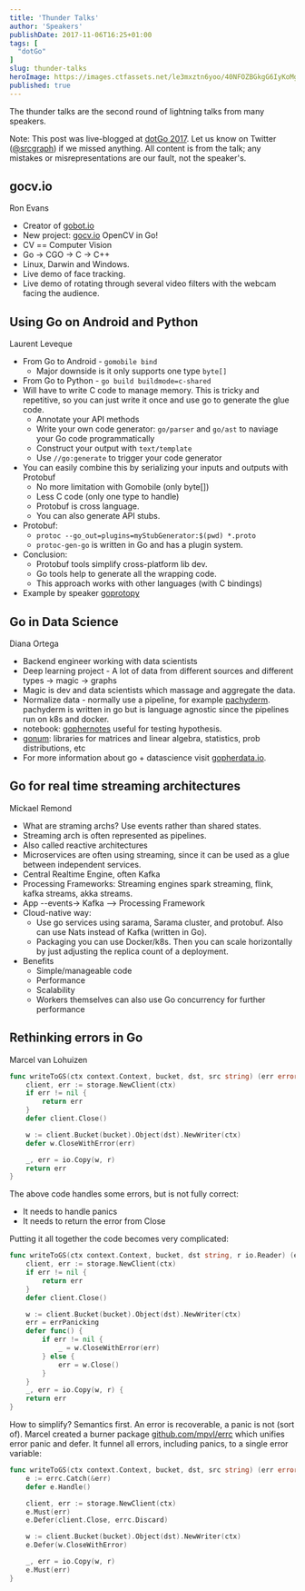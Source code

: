 ```yaml
---
title: 'Thunder Talks'
author: 'Speakers'
publishDate: 2017-11-06T16:25+01:00
tags: [
  "dotGo"
]
slug: thunder-talks
heroImage: https://images.ctfassets.net/le3mxztn6yoo/40NFOZBGkgG6IyKoMgQIGg/c1626b318de4be28314cbdc989a01525/logo-dotgo-black-web.png
published: true
---
```


The thunder talks are the second round of lightning talks from many speakers.

Note: This post was live-blogged at [dotGo 2017](https://www.dotgo.eu/). Let us know on Twitter ([@srcgraph](https://twitter.com/srcgraph)) if we missed anything. All content is from the talk; any mistakes or misrepresentations are our fault, not the speaker's.

## gocv.io

Ron Evans

* Creator of [gobot.io](https://gobot.io)
* New project: [gocv.io](https://gocv.io) OpenCV in Go!
* CV == Computer Vision
* Go -> CGO -> C -> C++
* Linux, Darwin and Windows.
* Live demo of face tracking.
* Live demo of rotating through several video filters with the webcam facing
  the audience.

## Using Go on Android and Python

Laurent Leveque

* From Go to Android - `gomobile bind`
  - Major downside is it only supports one type `byte[]`
* From Go to Python - `go build buildmode=c-shared`
* Will have to write C code to manage memory. This is tricky and repetitive,
  so you can just write it once and use go to generate the glue code.
  - Annotate your API methods
  - Write your own code generator: `go/parser` and `go/ast` to naviage your Go code programmatically
  - Construct your output with `text/template`
  - Use `//go:generate` to trigger your code generator
* You can easily combine this by serializing your inputs and outputs with Protobuf
  - No more limitation with Gomobile (only byte[])
  - Less C code (only one type to handle)
  - Protobuf is cross language.
  - You can also generate API stubs.
* Protobuf:
  - `protoc --go_out=plugins=myStubGenerator:$(pwd) *.proto`
  - `protoc-gen-go` is written in Go and has a plugin system.
* Conclusion:
  - Protobuf tools simplify cross-platform lib dev.
  - Go tools help to generate all the wrapping code.
  - This approach works with other languages (with C bindings)
* Example by speaker [goprotopy](https://github.com/lleveque/goprotopy)

## Go in Data Science

Diana Ortega

* Backend engineer working with data scientists
* Deep learning project - A lot of data from different sources and different types -> magic -> graphs
* Magic is dev and data scientists which massage and aggregate the data.
* Normalize data - normally use a pipeline, for example
  [pachyderm](http://www.pachyderm.io/). pachyderm is written in go but is
  language agnostic since the pipelines run on k8s and docker.
* notebook: [gophernotes](https://github.com/gopherdata/gophernotes) useful
  for testing hypothesis.
* [gonum](https://www.gonum.org/): libraries for matrices and linear algebra,
  statistics, prob distributions, etc
* For more information about go + datascience visit
  [gopherdata.io](http://gopherdata.io/).

## Go for real time streaming architectures

Mickael Remond

* What are straming archs? Use events rather than shared states.
* Streaming arch is often represented as pipelines.
* Also called reactive architectures
* Microservices are often using streaming, since it can be used as a glue between independent services.
* Central Realtime Engine, often Kafka
* Processing Frameworks: Streaming engines spark streaming, flink, kafka streams, akka streams.
* App --events-> Kafka --> Processing Framework
* Cloud-native way:
  - Use go services using sarama, Sarama cluster, and protobuf. Also can use Nats instead of Kafka (written in Go).
  - Packaging you can use Docker/k8s. Then you can scale horizontally by just adjusting the replica count of a deployment.
* Benefits
  - Simple/manageable code
  - Performance
  - Scalability
  - Workers themselves can also use Go concurrency for further performance

## Rethinking errors in Go

Marcel van Lohuizen

```go
func writeToGS(ctx context.Context, bucket, dst, src string) (err error) {
    client, err := storage.NewClient(ctx)
    if err != nil {
        return err
    }
    defer client.Close()

    w := client.Bucket(bucket).Object(dst).NewWriter(ctx)
    defer w.CloseWithError(err)

    _, err = io.Copy(w, r)
    return err
}
```

The above code handles some errors, but is not fully correct:
* It needs to handle panics
* It needs to return the error from Close

Putting it all together the code becomes very complicated:

```go
func writeToGS(ctx context.Context, bucket, dst string, r io.Reader) (err error) {
    client, err := storage.NewClient(ctx)
    if err != nil {
        return err
    }
    defer client.Close()

    w := client.Bucket(bucket).Object(dst).NewWriter(ctx)
    err = errPanicking
    defer func() {
        if err != nil {
            _ = w.CloseWithError(err)
        } else {
            err = w.Close()
        }
    }
    _, err = io.Copy(w, r) {
    return err
}
```

How to simplify? Semantics first. An error is recoverable, a panic is not
(sort of). Marcel created a burner package
[github.com/mpvl/errc](https://github.com/mpvl/errc) which unifies error panic
and defer. It funnel all errors, including panics, to a single error variable:

```go
func writeToGS(ctx context.Context, bucket, dst, src string) (err error) {
    e := errc.Catch(&err)
    defer e.Handle()

    client, err := storage.NewClient(ctx)
    e.Must(err)
    e.Defer(client.Close, errc.Discard)

    w := client.Bucket(bucket).Object(dst).NewWriter(ctx)
    e.Defer(w.CloseWithError)

    _, err = io.Copy(w, r)
    e.Must(err)
}
```
